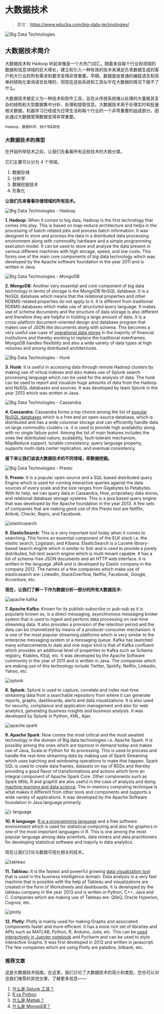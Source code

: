 # 大数据技术

> 原文：<https://www.educba.com/big-data-technologies/>

![Big Data Technologies](img/fb4a769570e07956c3106069be6cbdb2.png)



## 大数据技术简介

大数据技术和 Hadoop 听起来像是一个大热门词汇。随着来自每个行业和领域的数据和信息领域的巨大增长，建立和引入一种有效的技术来满足负责数据生成的客户和大行业的所有需求和要求变得非常重要。早期，数据是由普通的编程语言和简单的结构化查询语言处理的，但现在这些系统和工具似乎在大数据的情况下做不了什么。

大数据技术被定义为一种技术和软件工具，旨在从传统系统难以处理的大量极其复杂的结构和大型数据集中分析、处理和提取信息。大数据技术用于处理实时和批量相关数据。机器学习已经成为日常生活和每个行业的一个非常重要的组成部分，因此通过大数据管理数据变得非常重要。

<small>Hadoop、数据科学、统计学&其他</small>

### 大数据技术的类型

在开始列举技术之前，让我们先看看所有这些技术的大致分类。

它们主要可以分为 4 个领域。

1.  数据存储
2.  分析学
3.  数据挖掘技术
4.  形象化

**让我们先来看看存储领域的所有技术。**

![Big Data Technologies - Hadoop](img/da98a5f3eeda4ad92c9beb32a392b7f9.png)



**1\. Hadoop**: When it comes to big data, Hadoop is the first technology that comes into play. This is based on map-reduce architecture and helps in the processing of batch-related jobs and process batch information. It was designed to store and process the data in a distributed data processing environment along with commodity hardware and a simple programming execution model. It can be used to store and analyze the data present in various different machines with high storage, speed, and low costs. This forms one of the main core components of big data technology which was developed by the Apache software foundation in the year 2011 and is written in Java.

![Big Data Technologies - MongoDB](img/1e54076405a6bb2d390adf934d461b4b.png)



**2\. MongoDB**: Another very essential and core component of big data technology in terms of storage is the MongoDB NoSQL database. It is a NoSQL database which means that the relational properties and other RDBMS-related properties do not apply to it. It is different from traditional RDBMS databases which make use of structured query language. It makes use of schema documents and the structure of data storage is also different and therefore they are helpful in holding a large amount of data. It is a cross-platform document-oriented design and database program that makes use of JSON like documents along with schema. This becomes a very useful use-case of [operational data stores](https://www.educba.com/operational-data-stores/) in the majority of financial institutions and thereby working to replace the traditional mainframes. MongoDB handles flexibility and also a wide variety of data types at high volumes and among distributed architectures.

![Big Data Technologies - Hunk](img/f11cc78e6a52b4e5bd8e9b0b3d8bc1a5.png)



**3\. Hunk**: It is useful in accessing data through remote Hadoop clusters by making use of virtual indexes and also makes use of Splunk search processing language which can be used for the analysis of data. The hunk can be used to report and visualize huge amounts of data from the Hadoop and NoSQL databases and sources. It was developed by team Splunk in the year 2013 which was written in Java.

![Big Data Technologies - Cassandra](img/bdcd11c2704ed873327f7851e3dacc14.png)



**4\. Cassandra**: Cassandra forms a top choice among the list of [popular NoSQL databases](https://www.educba.com/what-is-nosql-database/) which is a free and an open-source database, which is distributed and has a wide columnar storage and can efficiently handle data on large commodity clusters i.e. it is used to provide high availability along with no single failure point. Among the list of main features includes the ones like distributed nature, scalability, fault-tolerant mechanism, MapReduce support, tunable consistency, query language property, supports multi-data center replication, and eventual consistency.

**接下来让我们谈谈大数据技术的不同领域，即数据挖掘。**

![Big Data Technologies - Presto](img/0ee845372da06257833f8fb439b0c675.png)



**5\. Presto**: It is a popular open-source and a SQL-based distributed query Engine which is used for running interactive queries against the data sources of every scale and the size ranges from Gigabytes to Petabytes. With its help, we can query data in Cassandra, Hive, proprietary data stores, and relational database storage systems. This is a java based query engine that was developed by the Apache foundation in the year 2013\. A few sets of companies that are making good use of the Presto tool are Netflix, Airbnb, Checkr, Repro, and Facebook.

![elasticsearch](img/25876afff0dd77a24a8e4dfee01ece1f.png)



**6\. ElasticSearch**: This is a very important tool today when it comes to searching. This forms an essential component of the ELK stack i.e. the elastic search, Logstash, and Kibana. ElasticSearch is a Lucene library-based search engine which is similar to Solr and is used to provide a purely distributed, full-text search engine which is multi-tenant capable. It has a list of schema-free JSON documents and an HTTP web interface. It is written in the language JAVA and is developed by Elastic company in the company 2012\. The names of a few companies which make use of elasticsearch are: LinkedIn, StackOverflow, Netflix, Facebook, Google, Accenture, etc.

**现在，让我们了解一下作为数据分析一部分的所有大数据技术:**

![apache kafka](img/c3488451cae38f676e9c870a1563f838.png)



**7\. Apache Kafka**: Known for its publish-subscribe or pub-sub as it is popularly known as, is a direct messaging, asynchronous messaging broker system that is used to ingest and perform data processing on real-time streaming data. It also provides a provision of the retention period and the data can be channelized by means of a producer-consumer mechanism. It is one of the most popular streaming platforms which is very similar to the enterprise messaging system or a messaging queue. Kafka has launched many enhancements to date and one major kind is that of Kafka confluent which provides an additional level of properties to Kafka such as Schema registry, Ktables, KSql, etc. It was developed by the Apache Software community in the year of 2011 and is written in Java. The companies which are making use of this technology include Twitter, Spotify, Netflix, Linkedin, Yahoo, etc.

![splunk](img/ff5790b9ea29b9dfe6ce19fcb73a23b3.png)



**8\. Splunk**: Splunk is used to capture, correlate and index real-time streaming data from a searchable repository from where it can generate reports, graphs, dashboards, alerts and data visualizations. It is also used for security, compliance and application management and also for web analytics, generating business insights and business analysis. It was developed by Splunk in Python, XML, Ajax.

![apache spark](img/4c12418bbf866b4408717a7dbb662bc6.png)



**9\. Apache Spark**: Now comes the most critical and the most awaited technology in the domain of Big data technologies i.e. Apache Spark. It is possibly among the ones which are topmost in demand today and makes use of Java, Scala or Python for its processing. This is used to process and handle the real-time streaming data by making use of Spark Streaming which uses batching and windowing operations to make that happen. Spark SQL is used to create data frames, datasets on top of RDDs and thereby providing a good flavor of transformations and actions which form an integral component of Apache Spark Core. Other components such as Spark Mllib, R and graphX are also useful in the case of analysis and doing [machine learning and data science](https://www.educba.com/data-science-vs-machine-learning/). The in-memory computing technique is what makes it different from other tools and components and supports a wide variety of applications. It was developed by the Apache Software foundation in Java language primarily.

![r language](img/5b201255f794b4bb6cae5ed05d7ded76.png)



**10\. R language**: [R is a programming language](https://www.educba.com/r-programming-language/) and a free software environment which is used for statistical computing and also for graphics in one of the most important languages in R. This is one among the most popular language among data scientists, data miners and data practitioners for developing statistical software and majorly in data analytics.

现在让我们讨论与数据可视化相关的技术。

![tableau](img/e3d9cdf352908ae0f79ed0a3ec6e256d.png)



**11\. Tableau:** It is the fastest and powerful growing [data visualization tool](https://www.educba.com/data-visualization-tools/) that is used in the business intelligence domain. Data analysis is a very fast machine that is possible with the help of Tableau and visualizations are created in the form of Worksheets and dashboards. It is developed by the tableau company in the year 2013 and is written in Python, C++, Java and C. Companies which are making use of Tableau are: QlikQ, Oracle Hyperion, Cognos, etc.

![plotly](img/ccf9e9882390e025b7ae7b069e44f985.png)



**12\. Plotly**: Plotly is mainly used for making Graphs and associated components faster and more efficient. It has a more rich set of libraries and APIs such as MATLAB, Python, R, Arduino, Julia, etc. This can be [used interactively in Jupyter notebook](https://www.educba.com/install-jupyter-notebook/) and Pycharm and can be used to style interactive Graphs. It was first developed in 2012 and written in javascript. The few companies which are using Plotly are paladins, bitbank, etc.

### 推荐文章

这是大数据技术指南。在这里，我们讨论了大数据技术的简介和类型。您也可以浏览我们推荐的其他文章，了解更多信息——

1.  [什么是 Splunk 工具？](https://www.educba.com/what-is-splunk-tool/)
2.  [R vs Python](https://www.educba.com/r-vs-python/)
3.  [什么是 Matlab？](https://www.educba.com/what-is-matlab/)
4.  [什么是 MongoDB？](https://www.educba.com/what-is-mongodb/)






